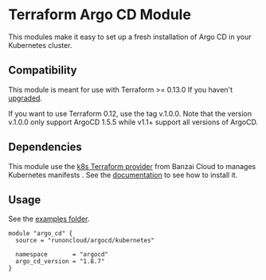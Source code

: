 # Terraform Argo CD Module

This modules make it easy to set up a fresh installation of Argo CD in your Kubernetes cluster.

## Compatibility

This module is meant for use with Terraform >= 0.13.0 If you haven't [upgraded](https://www.terraform.io/upgrade-guides/0-13.html).

If you want to use Terraform 0.12, use the tag v.1.0.0. Note that the version v.1.0.0 only support ArgoCD 1.5.5 while v1.1+ support all versions of ArgoCD.

## Dependencies
This module use the [k8s Terraform provider](https://github.com/banzaicloud/terraform-provider-k8s) from Banzai Cloud to manages Kubernetes manifests
. See the [documentation](https://github.com/banzaicloud/terraform-provider-k8s#installation) to see how to install it.

## Usage
See the [examples folder](https://github.com/runoncloud/terraform-kubernetes-argocd/tree/master/examples/simple-argo-cd-installation).

```hcl
module "argo_cd" {
  source = "runoncloud/argocd/kubernetes"

  namespace       = "argocd"
  argo_cd_version = "1.8.7"
}
```
